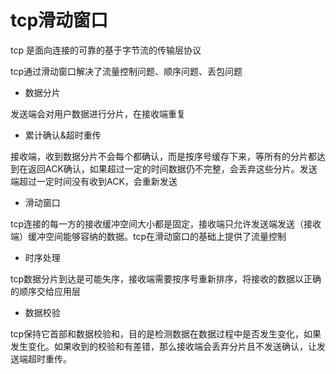 # tcp滑动窗口

tcp 是面向连接的可靠的基于字节流的传输层协议

tcp通过滑动窗口解决了流量控制问题、顺序问题、丢包问题

- 数据分片

发送端会对用户数据进行分片，在接收端重复

- 累计确认&超时重传

接收端，收到数据分片不会每个都确认，而是按序号缓存下来，等所有的分片都达到在返回ACK确认，如果超过一定的时间数据仍不完整，会丢弃这些分片。发送端超过一定时间没有收到ACK，会重新发送

- 滑动窗口

tcp连接的每一方的接收缓冲空间大小都是固定，接收端只允许发送端发送（接收端）缓冲空间能够容纳的数据。tcp在滑动窗口的基础上提供了流量控制

- 时序处理

tcp数据分片到达是可能失序，接收端需要按序号重新排序，将接收的数据以正确的顺序交给应用层

- 数据校验

tcp保持它首部和数据校验和，目的是检测数据在数据过程中是否发生变化，如果发生变化。如果收到的校验和有差错，那么接收端会丢弃分片且不发送确认，让发送端超时重传。